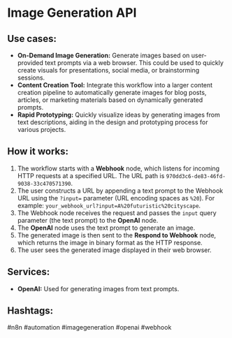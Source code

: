 # Image Generation API

## Use cases:

*   **On-Demand Image Generation:** Generate images based on user-provided text prompts via a web browser. This could be used to quickly create visuals for presentations, social media, or brainstorming sessions.
*   **Content Creation Tool:** Integrate this workflow into a larger content creation pipeline to automatically generate images for blog posts, articles, or marketing materials based on dynamically generated prompts.
*   **Rapid Prototyping:** Quickly visualize ideas by generating images from text descriptions, aiding in the design and prototyping process for various projects.

## How it works:

1.  The workflow starts with a **Webhook** node, which listens for incoming HTTP requests at a specified URL. The URL path is `970dd3c6-de83-46fd-9038-33c470571390`.
2.  The user constructs a URL by appending a text prompt to the Webhook URL using the `?input=` parameter (URL encoding spaces as `%20`). For example: `your_webhook_url?input=A%20futuristic%20cityscape`.
3.  The Webhook node receives the request and passes the `input` query parameter (the text prompt) to the **OpenAI** node.
4.  The **OpenAI** node uses the text prompt to generate an image.
5.  The generated image is then sent to the **Respond to Webhook** node, which returns the image in binary format as the HTTP response.
6.  The user sees the generated image displayed in their web browser.

## Services:

*   **OpenAI:** Used for generating images from text prompts.

## Hashtags:

#n8n #automation #imagegeneration #openai #webhook
